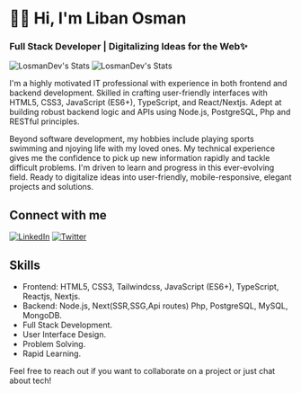 # 👋🏾 Hi, I'm Liban Osman

### Full Stack Developer | Digitalizing Ideas for the Web✨

![LosmanDev's Stats](https://github-readme-stats.vercel.app/api?username=LosmanDev&theme=dark&rank_icon=github&hide_border=true&count_private=true)
![LosmanDev's Stats](https://github-readme-stats.vercel.app/api/top-langs/?username=LosmanDev&theme=dark)

I'm a highly motivated IT professional with experience in both frontend and backend development. Skilled in crafting user-friendly interfaces with HTML5, CSS3, JavaScript (ES6+), TypeScript, and React/Nextjs. Adept at building robust backend logic and APIs using Node.js, PostgreSQL, Php and RESTful principles.

Beyond software development, my hobbies include playing sports swimming and njoying life with my loved ones.
My technical experience gives me the confidence to pick up new information rapidly and tackle difficult problems. I'm driven to learn and progress in this ever-evolving field. Ready to digitalize ideas into user-friendly, mobile-responsive, elegant projects and solutions.

## Connect with me

[![LinkedIn](https://img.shields.io/badge/LinkedIn-0A66C2?style=for-the-badge&logo=linkedin&logoColor=white)](https://www.linkedin.com/in/liban-osman-losmandev/)
[![Twitter](https://img.shields.io/badge/Twitter-1DA1F2?style=for-the-badge&logo=twitter&logoColor=white)](https://twitter.com/LosmanDev)

## Skills

- Frontend: HTML5, CSS3, Tailwindcss, JavaScript (ES6+), TypeScript, Reactjs, Nextjs.
- Backend: Node.js, Next(SSR,SSG,Api routes) Php, PostgreSQL, MySQL, MongoDB.
- Full Stack Development.
- User Interface Design.
- Problem Solving.
- Rapid Learning.

Feel free to reach out if you want to collaborate on a project or just chat about tech!

<!--
**LosmanDev/LosmanDev** is a ✨ _special_ ✨ repository because its `README.md` (this file) appears on your GitHub profile.

Here are some ideas to get you started:

- 🔭 I’m currently working on ...
- 🌱 I’m currently learning ...
- 👯 I’m looking to collaborate on ...
- 🤔 I’m looking for help with ...
- 💬 Ask me about ...
- 📫 How to reach me: ...
- 😄 Pronouns: ...
- ⚡ Fun fact: ...
-->
